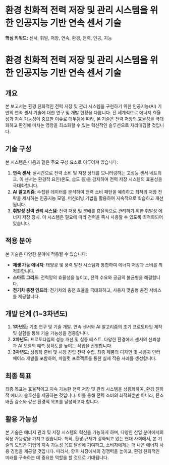 # 환경 친화적 전력 저장 및 관리 시스템을 위한 인공지능 기반 연속 센서 기술
**핵심 키워드:** 센서, 휘발, 저장, 연속, 환경, 전력, 인공, 지능

# 환경 친화적 전력 저장 및 관리 시스템을 위한 인공지능 기반 연속 센서 기술

## 개요
본 보고서는 환경 친화적인 전력 저장 및 관리 시스템을 구현하기 위한 인공지능(AI) 기반의 연속 센서 기술에 대한 연구 및 개발 현황을 다룹니다. 전 세계적으로 에너지 효율성과 지속 가능성이 중요한 이슈로 대두됨에 따라, 본 기술은 전력 저장의 효율성을 극대화하고 환경에 미치는 영향을 최소화할 수 있는 혁신적인 솔루션으로 자리매김할 것입니다. 

## 기술 구성
본 시스템은 다음과 같은 주요 구성 요소로 이루어져 있습니다:
1. **연속 센서**: 실시간으로 전력 소비 및 저장 상태를 모니터링하는 고성능 센서 네트워크. 이 센서는 환경적 요인(온도, 습도 등)을 감지하여 전력 저장 시스템의 효율성을 극대화합니다.
2. **AI 알고리즘**: 수집된 데이터를 분석하여 전력 소비 패턴을 예측하고 최적의 저장 전략을 제시하는 인공지능 모델. 머신러닝 기법을 활용하여 지속적으로 학습하고 개선됩니다.
3. **휘발성 전력 관리 시스템**: 전력 저장 및 분배를 효율적으로 관리하기 위한 휘발성 에너지 저장 장치. 이 시스템은 필요에 따라 전력을 즉시 사용할 수 있도록 최적화되어 있습니다.

## 적용 분야
본 기술은 다양한 분야에 적용될 수 있습니다:
- **재생 가능 에너지**: 태양광 및 풍력 발전 시스템과 통합하여 에너지 저장과 소비를 최적화합니다.
- **스마트 그리드**: 전력망의 효율성을 높이고, 전력 수요와 공급의 불균형을 해결합니다.
- **전기차 충전 인프라**: 전기차의 충전 효율을 극대화하고, 사용자 맞춤형 충전 서비스를 제공합니다.

## 개발 단계 (1~3차년도)
1. **1차년도**: 기초 연구 및 기술 개발. 연속 센서와 AI 알고리즘의 초기 프로토타입 제작 및 실험을 통해 기술 가능성을 검증합니다.
2. **2차년도**: 프로토타입의 성능 개선 및 실증 테스트. 다양한 환경에서 센서의 신뢰성과 AI 모델의 예측 정확도를 높이는 작업을 진행합니다.
3. **3차년도**: 상용화 준비 및 시장 진입 전략 수립. 최종 제품의 디자인 및 사용자 인터페이스 개발을 포함하여, 파일럿 프로젝트를 통한 실제 적용 사례를 생성합니다.

## 최종 목표
최종 목표는 효율적이고 지속 가능한 전력 저장 및 관리 시스템을 상용화하여, 환경 친화적 에너지 솔루션을 제공하는 것입니다. 이를 통해 전력 소비의 최적화뿐만 아니라, 탄소 배출 감소와 같은 환경적 목표를 달성하고자 합니다.

## 활용 가능성
본 기술은 에너지 관리 및 저장 시스템의 혁신을 가능하게 하며, 다양한 산업 분야에서의 적용 가능성을 가지고 있습니다. 특히, 환경 규제가 강화되고 있는 현대 사회에서, 본 기술의 도입은 기업의 지속 가능성 목표 달성에 기여하고, 소비자에게는 더 나은 에너지 사용 경험을 제공할 것입니다. 따라서, 향후 시장에서의 경쟁력을 높이고, 환경 친화적인 미래를 구축하는 데 중요한 역할을 할 것으로 기대됩니다.